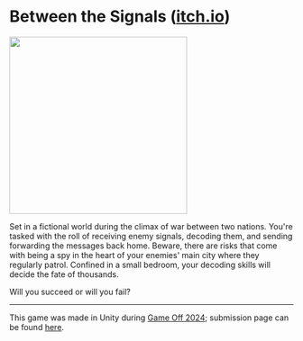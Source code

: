 # Between the Signals ([itch.io](https://zoibur.itch.io/betweenthesignals))

<img src="https://img.itch.zone/aW1nLzE4ODIyNDc3LmdpZg==/315x250%23c/orxchA.gif" width="315px">

Set in a fictional world during the climax of war between two nations. You're tasked with the roll of receiving enemy signals, decoding them, and sending forwarding the messages back home. Beware, there are risks that come with being a spy in the heart of your enemies' main city where they regularly patrol. Confined in a small bedroom, your decoding skills will decide the fate of thousands.

Will you succeed or will you fail?

---

This game was made in Unity during [Game Off 2024](https://itch.io/jam/game-off-2024/rate/3146562); submission page can be found [here](https://itch.io/jam/game-off-2024/rate/3146562).


